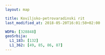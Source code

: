 ```yaml
---
layout: map

title: Koviljsko-petrovaradinski rit
last_modified_at: 2018-05-20T16:01:50+02:00

WDPA: [328848]
geoSrbija:
  L1_183: [132]
  L1_362: [49, 85, 86, 87]
---
```

